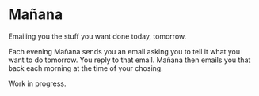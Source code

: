 # Mañana

Emailing you the stuff you want done today, tomorrow.

Each evening Mañana sends you an email asking you to tell it what you want to do tomorrow.
You reply to that email.
Mañana then emails you that back each morning at the time of your chosing.

Work in progress.
